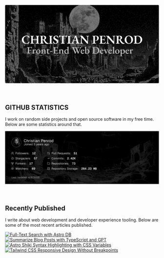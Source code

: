 
<picture>
  <source media="(prefers-color-scheme: dark)" srcset="assets/banner.dark.png?v=18332286-ea67-4541-8da5-b92feabfe92e" width="843px" />
  <source media="(prefers-color-scheme: light)" srcset="assets/banner.light.png?v=18332286-ea67-4541-8da5-b92feabfe92e" width="843px" />
  <img src="assets/banner.dark.png?v=18332286-ea67-4541-8da5-b92feabfe92e" alt="Banner" width="843px" />
</picture>
<br />
<br />
<br />
<h2>GITHUB STATISTICS</h2>
<p>I work on random side projects and open source software in my free time. Below are some statistics around that.</p>
<picture>
  <source media="(prefers-color-scheme: dark)" srcset="assets/statistics.dark.png?v=18332286-ea67-4541-8da5-b92feabfe92e" width="843px" />
  <source media="(prefers-color-scheme: light)" srcset="assets/statistics.light.png?v=18332286-ea67-4541-8da5-b92feabfe92e" width="843px" />
  <img src="assets/statistics.dark.png?v=18332286-ea67-4541-8da5-b92feabfe92e" alt="Github Statistics" width="843px" />
</picture>
<br />
<br />
<br />
<h2>Recently Published</h2>
<p>I write about web development and developer experience tooling. Below are some of the most recent articles published.</p>
<a href="https://christianpenrod.com/blog/full-text-search-with-astro-db"><img src="https://christianpenrod.com/blog/full-text-search-with-astro-db.png?v=18332286-ea67-4541-8da5-b92feabfe92e" alt="Full-Text Search with Astro DB" width="421px" /></a>
<a href="https://christianpenrod.com/blog/summarize-blog-posts-with-typescript-and-gpt"><img src="https://christianpenrod.com/blog/summarize-blog-posts-with-typescript-and-gpt.png?v=18332286-ea67-4541-8da5-b92feabfe92e" alt="Summarize Blog Posts with TypeScript and GPT" width="421px" /></a>
<a href="https://christianpenrod.com/blog/astro-shiki-syntax-highlighting-with-css-variables"><img src="https://christianpenrod.com/blog/astro-shiki-syntax-highlighting-with-css-variables.png?v=18332286-ea67-4541-8da5-b92feabfe92e" alt="Astro Shiki Syntax Highlighting with CSS Variables" width="421px" /></a>
<a href="https://christianpenrod.com/blog/tailwindcss-responsive-design-without-breakpoints"><img src="https://christianpenrod.com/blog/tailwindcss-responsive-design-without-breakpoints.png?v=18332286-ea67-4541-8da5-b92feabfe92e" alt="Tailwind CSS Responsive Design Without Breakpoints" width="421px" /></a>
